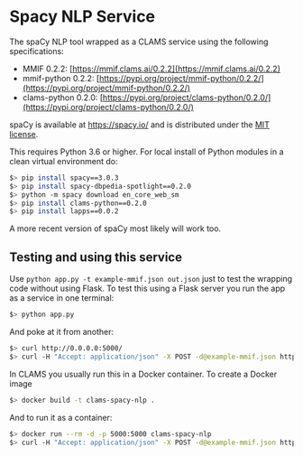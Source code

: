 # Spacy NLP Service

The spaCy NLP tool wrapped as a CLAMS service using the following specifications:
- MMIF 0.2.2: [https://mmif.clams.ai/0.2.2](https://mmif.clams.ai/0.2.2)
- mmif-python 0.2.2: [https://pypi.org/project/mmif-python/0.2.2/](https://pypi.org/project/mmif-python/0.2.2/)
- clams-python 0.2.0: [https://pypi.org/project/clams-python/0.2.0/](https://pypi.org/project/clams-python/0.2.0/)

spaCy is available at https://spacy.io/ and is distributed under the [MIT license](https://github.com/explosion/spaCy/blob/master/LICENSE).

This requires Python 3.6 or higher. For local install of Python modules in a clean virtual environment do:

```bash
$> pip install spacy==3.0.3
$> pip install spacy-dbpedia-spotlight==0.2.0
$> python -m spacy download en_core_web_sm
$> pip install clams-python==0.2.0
$> pip install lapps==0.0.2
```

A more recent version of spaCy most likely will work too.

## Testing and using this service

Use `python app.py -t example-mmif.json out.json` just to test the wrapping code without using Flask. To test this using a Flask server you run the app as a service in one terminal:

```bash
$> python app.py
```

And poke at it from another:

```bash
$> curl http://0.0.0.0:5000/
$> curl -H "Accept: application/json" -X POST -d@example-mmif.json http://0.0.0.0:5000/
```

In CLAMS you usually run this in a Docker container. To create a Docker image

```bash
$> docker build -t clams-spacy-nlp .
```

And to run it as a container:

```bash
$> docker run --rm -d -p 5000:5000 clams-spacy-nlp
$> curl -H "Accept: application/json" -X POST -d@example-mmif.json http://0.0.0.0:5000/
```
